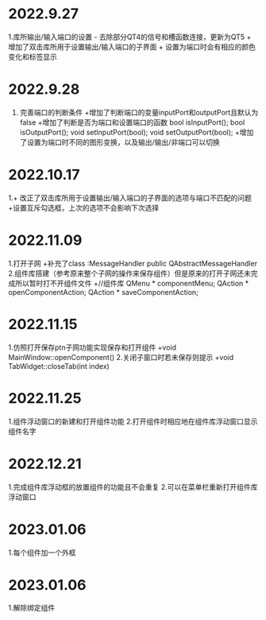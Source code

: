# 2022.9.27

1.库所输出/输入端口的设置
    - 去除部分QT4的信号和槽函数连接，更新为QT5
    + 增加了双击库所用于设置输出/输入端口的子界面
    + 设置为端口时会有相应的颜色变化和标签显示

# 2022.9.28
1. 完善端口的判断条件
    +增加了判断端口的变量inputPort和outputPort且默认为false 
    +增加了判断是否为端口和设置端口的函数
       bool isInputPort(); bool isOutputPort();
       void setInputPort(bool); void setOutputPort(bool);
    +增加了设置为端口时不同的图形变换，以及输出/输出/非端口可以切换

# 2022.10.17
1.+ 改正了双击库所用于设置输出/输入端口的子界面的选项与端口不匹配的问题
   +设置互斥勾选框，上次的选项不会影响下次选择

# 2022.11.09
1.打开子网
+补充了class  :MessageHandler public QAbstractMessageHandler
2.组件库搭建（参考原来整个子网的操作来保存组件）但是原来的打开子网还未完成所以暂时打不开组件文件
+//组件库
    QMenu   * componentMenu;
    QAction * openComponentAction;
    QAction * saveComponentAction;

# 2022.11.15
1.仿照打开保存ptn子网功能实现保存和打开组件
+void MainWindow::openComponent()
2.关闭子窗口时若未保存则提示
+void TabWidget::closeTab(int index)

# 2022.11.25
1.组件浮动窗口的新建和打开组件功能
2.打开组件时相应地在组件库浮动窗口显示组件名字


# 2022.12.21
1.完成组件库浮动框的放置组件的功能且不会重复
2.可以在菜单栏重新打开组件库浮动窗口

# 2023.01.06
1.每个组件加一个外框

# 2023.01.06
1.解除绑定组件